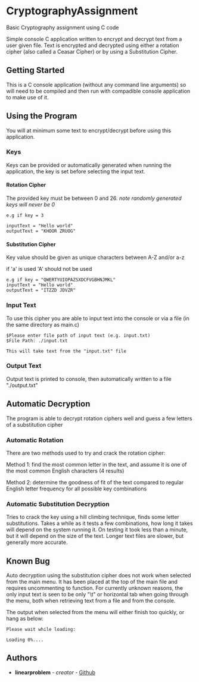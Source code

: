 # CryptographyAssignment
Basic Cryptography assignment using C code

Simple console C application written to encrypt and decrypt text from a user given file. Text is encrypted and decrypted using either a rotation cipher (also called a Ceasar Cipher) or by using a Substitution Cipher. 

## Getting Started
This is a C console application (without any command line arguments) so will need to be compiled and then run with compadible console application to make use of it.


## Using the Program
You will at minimum some text to encrypt/decrypt before using this application.
### Keys
Keys can be provided or automatically generated when running the application, the key is set before selecting the input text.
#### Rotation Cipher

The provided key must be between 0 and 26.
*note randomly generated keys will never be 0*

```
e.g if key = 3

inputText = "Hello world"
outputText = "KHOOR ZRUOG"
```


#### Substitution Cipher

Key value should be given as unique characters between A-Z and/or a-z

if 'a' is used 'A' should not be used

```
e.g if key = "QWERTYUIOPAZSXDCFVGBHNJMKL"
inputText = "Hello world"
outputText = "ITZZD JDVZR"
```
### Input Text
To use this cipher you are able to input text into the console or via a file (in the same directory as main.c)
```
$Please enter file path of input text (e.g. input.txt)
$File Path: ./input.txt 

This will take text from the "input.txt" file
```

### Output Text
Output text is printed to console, then automatically written to a file "./output.txt"

## Automatic Decryption
The program is able to decrypt rotation ciphers well and guess a few letters of a substitution cipher

### Automatic Rotation
There are two methods used to try and crack the rotation cipher:

Method 1: find the most common letter in the text, and assume it is one of the most common English characters (4 results)

Method 2: determine the goodness of fit of the text compared to regular English letter frequency for all possible key combinations

### Automatic Substitution Decryption
Tries to crack the key using a hill climbing technique, finds some letter substitutions. Takes a while as it tests a few combinations, how long it takes will depend on the system running it. On testing it took less than a minute, but it will depend on the size of the text. Longer text files are slower, but generally more accurate.

## Known Bug
Auto decryption using the substitution cipher does not work when selected from the main menu. It has been placed at the top of the main file and requires uncommenting to function. For currently unknown reasons, the only input text is seen to be only "\t" or horizontal tab when going through the menu, both when retrieving text from a file and from the console.

The output when selected from the menu will either finish too quickly, or hang as below:
```
Please wait while loading:

Loading 0%....
```



## Authors

* **linearproblem** - *creator* - [Github](https://github.com/linearproblem)


